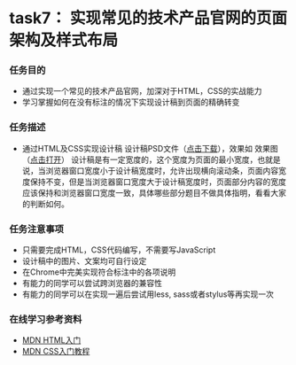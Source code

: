 # task7： 实现常见的技术产品官网的页面架构及样式布局

### 任务目的

+	通过实现一个常见的技术产品官网，加深对于HTML，CSS的实战能力
+   学习掌握如何在没有标注的情况下实现设计稿到页面的精确转变



### 任务描述
*	通过HTML及CSS实现设计稿 设计稿PSD文件（[点击下载](http://7xrp04.com1.z0.glb.clouddn.com/task_1_7_1.psd)），效果如 效果图（[点击打开](../../images/task_1_7_2.jpg)）
    设计稿是有一定宽度的，这个宽度为页面的最小宽度，也就是说，当浏览器窗口宽度小于设计稿宽度时，允许出现横向滚动条，页面内容宽度保持不变，但是当浏览器窗口宽度大于设计稿宽度时，页面部分内容的宽度应该保持和浏览器窗口宽度一致，具体哪些部分题目不做具体指明，看看大家的判断如何。


### 任务注意事项

* 	只需要完成HTML，CSS代码编写，不需要写JavaScript
* 	设计稿中的图片、文案均可自行设定
*	在Chrome中完美实现符合标注中的各项说明
*	有能力的同学可以尝试跨浏览器的兼容性
*	有能力的同学可以在实现一遍后尝试用less, sass或者stylus等再实现一次


### 在线学习参考资料

* [MDN HTML入门](https://developer.mozilla.org/zh-CN/docs/Web/Guide/HTML/Introduction)
* [MDN CSS入门教程](https://developer.mozilla.org/zh-CN/docs/Web/Guide/CSS/Getting_started)


